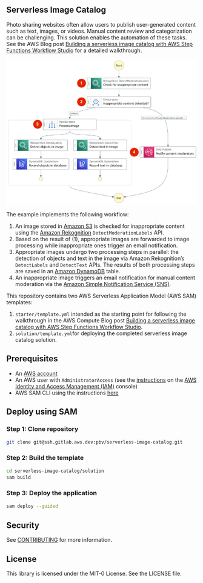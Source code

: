 ## Serverless Image Catalog

Photo sharing websites often allow users to publish user-generated content such as text, images, or videos. Manual content review and categorization can be challenging. This solution enables the automation of these tasks. See the AWS Blog post [Building a serverless image catalog with AWS Step Functions Workflow Studio](https://aws.amazon.com/blogs/compute/building-a-serverless-image-catalog-with-aws-step-functions-workflow-studio/) for a detailed walkthrough.

![Serverless image catalog architecture](./architecture.png)

The example implements the following workflow:

1. An image stored in [Amazon S3](https://aws.amazon.com/s3/) is checked for inappropriate content using the [Amazon Rekognition](https://aws.amazon.com/rekognition/) `DetectModerationLabels` API.
2. Based on the result of (1), appropriate images are forwarded to image processing while inappropriate ones trigger an email notification.
3. Appropriate images undergo two processing steps in parallel: the detection of objects and text in the image via Amazon Rekognition’s `DetectLabels` and `DetectText` APIs. The results of both processing steps are saved in an [Amazon DynamoDB](https://aws.amazon.com/dynamodb/) table.
4. An inappropriate image triggers an email notification for manual content moderation via the [Amazon Simple Notification Service (SNS)](https://aws.amazon.com/sns/).

This repository contains two AWS Serverless Application Model (AWS SAM) templates:

1. `starter/template.yml` intended as the starting point for following the walkthrough in the AWS Compute Blog post [Building a serverless image catalog with AWS Step Functions Workflow Studio](https://aws.amazon.com/blogs/compute/building-a-serverless-image-catalog-with-aws-step-functions-workflow-studio/).
2. `solution/template.yml`for deploying the completed serverless image catalog solution.

## Prerequisites

- An [AWS account](https://aws.amazon.com/premiumsupport/knowledge-center/create-and-activate-aws-account/)
- An AWS user with `AdministratorAccess` (see the [instructions](https://console.aws.amazon.com/iam/home#/roles%24new?step=review&commonUseCase=EC2%2BEC2&selectedUseCase=EC2&policies=arn:aws:iam::aws:policy%2FAdministratorAccess) on the [AWS Identity and Access Management (IAM)](http://aws.amazon.com/iam) console)
- AWS SAM CLI using the instructions [here](https://docs.aws.amazon.com/serverless-application-model/latest/developerguide/serverless-sam-cli-install.html)

## Deploy using SAM

### Step 1: Clone repository

```bash
git clone git@ssh.gitlab.aws.dev:pbv/serverless-image-catalog.git
```

### Step 2: Build the template

```bash
cd serverless-image-catalog/solution
sam build
```

### Step 3: Deploy the application

```bash
sam deploy --guided
```

## Security

See [CONTRIBUTING](CONTRIBUTING.md#security-issue-notifications) for more information.

## License

This library is licensed under the MIT-0 License. See the LICENSE file.
